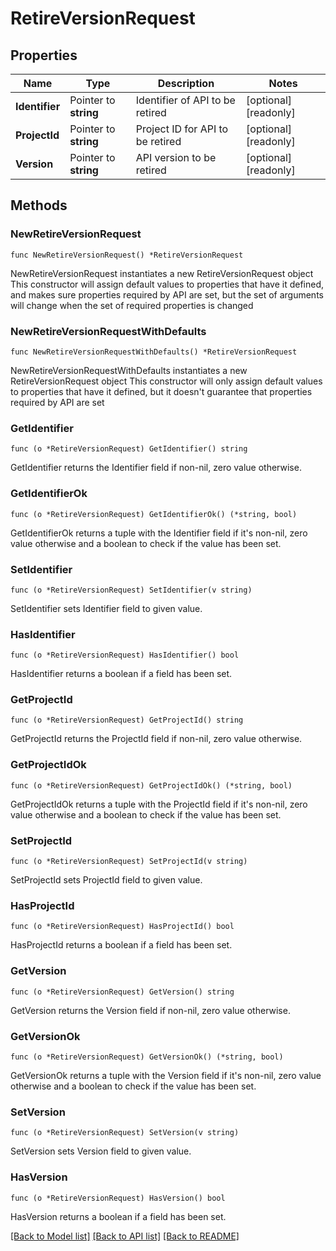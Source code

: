 # RetireVersionRequest

## Properties

Name | Type | Description | Notes
------------ | ------------- | ------------- | -------------
**Identifier** | Pointer to **string** | Identifier of API to be retired | [optional] [readonly] 
**ProjectId** | Pointer to **string** | Project ID for API to be retired | [optional] [readonly] 
**Version** | Pointer to **string** | API version to be retired | [optional] [readonly] 

## Methods

### NewRetireVersionRequest

`func NewRetireVersionRequest() *RetireVersionRequest`

NewRetireVersionRequest instantiates a new RetireVersionRequest object
This constructor will assign default values to properties that have it defined,
and makes sure properties required by API are set, but the set of arguments
will change when the set of required properties is changed

### NewRetireVersionRequestWithDefaults

`func NewRetireVersionRequestWithDefaults() *RetireVersionRequest`

NewRetireVersionRequestWithDefaults instantiates a new RetireVersionRequest object
This constructor will only assign default values to properties that have it defined,
but it doesn't guarantee that properties required by API are set

### GetIdentifier

`func (o *RetireVersionRequest) GetIdentifier() string`

GetIdentifier returns the Identifier field if non-nil, zero value otherwise.

### GetIdentifierOk

`func (o *RetireVersionRequest) GetIdentifierOk() (*string, bool)`

GetIdentifierOk returns a tuple with the Identifier field if it's non-nil, zero value otherwise
and a boolean to check if the value has been set.

### SetIdentifier

`func (o *RetireVersionRequest) SetIdentifier(v string)`

SetIdentifier sets Identifier field to given value.

### HasIdentifier

`func (o *RetireVersionRequest) HasIdentifier() bool`

HasIdentifier returns a boolean if a field has been set.

### GetProjectId

`func (o *RetireVersionRequest) GetProjectId() string`

GetProjectId returns the ProjectId field if non-nil, zero value otherwise.

### GetProjectIdOk

`func (o *RetireVersionRequest) GetProjectIdOk() (*string, bool)`

GetProjectIdOk returns a tuple with the ProjectId field if it's non-nil, zero value otherwise
and a boolean to check if the value has been set.

### SetProjectId

`func (o *RetireVersionRequest) SetProjectId(v string)`

SetProjectId sets ProjectId field to given value.

### HasProjectId

`func (o *RetireVersionRequest) HasProjectId() bool`

HasProjectId returns a boolean if a field has been set.

### GetVersion

`func (o *RetireVersionRequest) GetVersion() string`

GetVersion returns the Version field if non-nil, zero value otherwise.

### GetVersionOk

`func (o *RetireVersionRequest) GetVersionOk() (*string, bool)`

GetVersionOk returns a tuple with the Version field if it's non-nil, zero value otherwise
and a boolean to check if the value has been set.

### SetVersion

`func (o *RetireVersionRequest) SetVersion(v string)`

SetVersion sets Version field to given value.

### HasVersion

`func (o *RetireVersionRequest) HasVersion() bool`

HasVersion returns a boolean if a field has been set.


[[Back to Model list]](../README.md#documentation-for-models) [[Back to API list]](../README.md#documentation-for-api-endpoints) [[Back to README]](../README.md)


